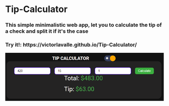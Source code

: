 # Tip-Calculator
<h3>This simple minimalistic web app, let you to calculate the tip of a check and split it if it's the case</h3>

<h3>Try it!: https://victorlavalle.github.io/Tip-Calculator/ </h3>

![Demo Capture](https://raw.githubusercontent.com/VictorLavalle/Tip-Calculator/main/assets/img/demo.PNG)
